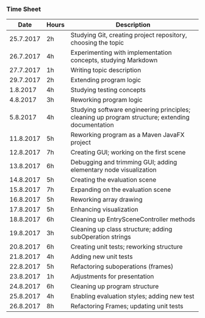 ### Time Sheet
Date | Hours | Description
--------------- | ----- | ------
25.7.2017 | 2h | Studying Git, creating project repository, choosing the topic
26.7.2017 | 4h | Experimenting with implementation concepts, studying Markdown
27.7.2017 | 1h | Writing topic description
29.7.2017 | 2h | Extending program logic
1.8.2017  | 4h | Studying testing concepts
4.8.2017  | 3h | Reworking program logic
5.8.2017  | 4h | Studying software engineering principles; cleaning up program structure; extending documentation
11.8.2017  | 5h | Reworking program as a Maven JavaFX project
12.8.2017  | 7h | Creating GUI; working on the first scene
13.8.2017  | 6h | Debugging and trimming GUI; adding elementary node visualization
14.8.2017  | 5h | Creating the evaluation scene
15.8.2017  | 7h | Expanding on the evaluation scene
16.8.2017  | 5h | Reworking array drawing
17.8.2017  | 5h | Enhancing visualization
18.8.2017  | 6h | Cleaning up EntrySceneController methods
19.8.2017  | 3h | Cleaning up class structure; adding subOperation strings
20.8.2017  | 6h | Creating unit tests; reworking structure
21.8.2017  | 4h | Adding new unit tests
22.8.2017  | 5h | Refactoring suboperations (frames)
23.8.2017  | 1h | Adjustments for presentation
24.8.2017  | 6h | Cleaning up program structure
25.8.2017  | 4h | Enabling evaluation styles; adding new test
26.8.2017  | 8h | Refactoring Frames; updating unit tests
